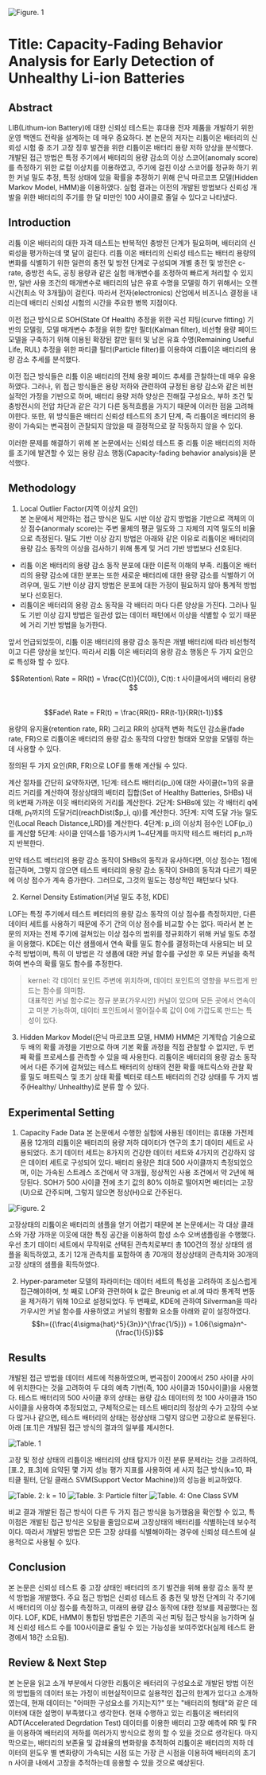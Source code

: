 ![Figure. 1](./img/01_paper_title.png)
# Title: Capacity-Fading Behavior Analysis for Early Detection of Unhealthy Li-ion Batteries<br>

## Abstract
LIB(Lithum-ion Battery)에 대한 신뢰성 테스트는 휴대용 전자 제품을 개발하기 위한 운영 백엔드 전략을 설계하는 데 매우 중요하다.
본 논문의 저자는 리튬이온 배터리의 신뢰성 시험 중 조기 고장 징후 발견을 위한 리튬이온 배터리 용량 저하 양상을 분석했다.
개발된 접근 방법은 특정 주기에서 배터리의 용량 감소의 이상 스코어(anomaly score)를 측정하기 위한 로컬 이상치를 이용하였고, 주기에 걸친 이상 스코어를 정규화 하기 위한 커널 밀도 추정, 특정 상태에 있을 확률을 추정하기 위해 은닉 마르코프 모델(Hidden Markov Model, HMM)을 이용하였다.
실험 결과는 이전의 개발된 방법보다 신뢰성 개발을 위한 배터리의 주기를 한 달 미만인 100 사이클로 줄일 수 있다고 나타냈다.

## Introduction
리튬 이온 배터리의 대한 자격 테스트는 반복적인 충방전 단계가 필요하며, 배터리의 신뢰성을 평가하는데 몇 달이 걸린다. 리튬 이온 배터리의 신뢰성 테스트는 배터리 용량의 변화를 식별하기 위한 일련의 충전 및 방전 단계로 구성되며 개별 충전 및 방전은 c-rate, 충방전 속도, 공칭 용량과 같은  실험 매개변수를 조정하여 빠르게 처리할 수 있지만, 일반 사용 조건의 매개변수로 배터리의 남은 유효 수명을 모델링 하기 위해서는 오랜 시간(최소 약 3개월)이 걸린다.
따라서 전자(electronics) 산업에서 비즈니스 결정을 내리는데 배터리 신뢰성 시험의 시간을 주요한 병목 지점이다.

이전 접근 방식으로 SOH(State Of Health) 추정을 위한 곡선 피팅(curve fitting) 기반의 모델링, 모델 매개변수 추정을 위한 칼만 필터(Kalman filter), 비선형 용량 페이드 모델을 구축하기 위해 이용된 확장된 칼만 필터 및 남은 유효 수명(Remaining Useful Life, RUL) 추정을 위한 파티클 필터(Particle filter)를 이용하여 리튬이온 배터리의 용량 감소 추세를 분석했다.

이전 접근 방식들은 리튬 이온 배터리의 전체 용량 페이드 추세를 관찰하는데 매우 유용하였다. 그러나, 위 접근 방식들은 용량 저하와 관련하여 규정된 용량 감소와 같은 비현실적인 가정을 기반으로 하며, 배터리 용량 저하 양상은 전해질 구성요소, 부하 조건 및 충방전시의 전압 차단과 같은 각기 다른 동적흐름을 가지기 때문에 이러한 점을 고려해야한다. 또한, 위 방식들은 배터리 신뢰성 테스트의 초기 단계, 즉 리튬이온 배터리의 용량이 가속되는 변곡점이 관찰되지 않았을 때 결정적으로 잘 작동하지 않을 수 있다.

이러한 문제를 해결하기 위헤 본 논문에서는 신뢰성 테스트 중 리튬 이온 배터리의 저하를 조기에 발견할 수 있는 용량 감소 행동(Capacity-fading behavior analysis)을 분석했다.

## Methodology
1. Local Outlier Factor(지역 이상치 요인)<br>
본 논문에서 제안하는 접근 방식은 밀도 시반 이상 감지 방법을 기반으로 객체의 이상 점수(anormaly score)는 주변 물체의 평균 밀도와 그 자체의 지역 밀도의 비율으로 측정된다.
밀도 기반 이상 감지 방법은 아래와 같은 이유로 리튬이온 배터리의 용량 감소 동작의 이상을 검사하기 위해 통계 및 거리 기반 방법보다 선호된다. 
* 리튬 이온 배터리의 용량 감소 동작 분포에 대한 이론적 이해의 부족.
리튬이온 배터리의 용량 감소에 대한 분포는 또한 새로운 배터리에 대한 용량 감소를 식별하기 어려우며, 밀도 기반 이상 감지 방법은 분포에 대한 가정이 필요하지 않아 통계적 방법보다 선호된다.
* 리튬이온 배터리의 용량 감소 동작을 각 배터리 마다 다른 양상을 가진다.
그러나 밀도 기반 이상 감지 방법은 일관성 없는 데이터 패턴에서 이상을 식별할 수 있기 때문에 거리 기반 방법을 능가한다.

앞서 언급되었듯이, 리튬 이온 배터리의 용량 감소 동작은 개별 배터리에 따라 비선형적이고 다른 양상을 보인다. 따라서 리튬 이온 배터리의 용량 감소 행동은 두 가지 요인으로 특성화 할 수 있다.

$$Retention\ Rate = RR(t) = \frac{C(t)}{C(0)},  C(t): t 사이클에서의 배터리 용량$$<br>
$$Fade\ Rate = FR(t) = \frac{RR(t)- RR(t-1)}{RR(t-1)}$$

용량의 유지율(retention rate, RR) 그리고 RR의 상대적 변화 척도인 감소율(fade rate, FR)으로 리튬이온 배터리의 용량 감소 동작의 다양한 형태와 모양을 모델링 하는 데 사용할 수 있다.

정의된 두 가지 요인(RR, FR)으로 LOF를 통해 계산될 수 있다.

계산 절차를 간단히 요약하자면,
1단계: 테스트 배터리(p_i)에 대한 사이클(t=1)의 유클리드 거리를 계산하여 정상상태의 배터리 집합(Set of Healthy Batteries, SHBs) 내의 k번째 가까운 이웃 배터리와의 거리를 계산한다.
2단계: SHBs에 있는 각 배터리 q에 대해, $p_1$까지의 도달거리(reachDist($p_i, q))를 계산한다.
3단계: 지역 도달 가능 밀도인(Local Reach Distance,LRD)를 계산한다.
4단계: p_i의 이상치 점수인 LOF(p_i)를 계산함
5단계: 사이클 인덱스를 1증가시켜 1~4단계를 마지막 테스트 배터리 p_n까지 반복한다.

만약 테스트 베터리의 용량 감소 동작이 SHBs의 동작과 유사하다면, 이상 점수는 1점에 접근하며, 그렇지 않으면 테스트 배터리의 용량 감소 동작이 SHB의 동작과 다르기 때문에 이상 점수가 계속 증가한다. 그러므로, 그것의 밀도는 정상적인 패턴보다 낮다.

2. Kernel Density Estimation(커널 밀도 추정, KDE)<br>

LOF는 특정 주기에서 테스트 베터리의 용량 감소 동작의 이상 점수를 측정하지만, 다른 데이터 세트를 사용하기 때문에 주기 간의 이상 점수를 비교할 수는 없다. 따라서 본 논문의 저자는 전체 주기에 걸쳐있는 이상 점수의 범위를 정규회하기 위해 커널 밀도 추정을 이용했다.
KDE는 이산 샘플에서 연속 확률 밀도 함수를 결정하는데 사용되는 비 모수적 방법이며, 특히 이 방법은 각 생픔에 대한 커널 함수를 구성한 후 모든 커널을 축적하여 변수의 확률 밀도 함수를 추정한다.

>kernel: 각 데이터 포인트 주변에 위치하며, 데이터 포인트의 영향을 부드럽게 만드는 함수를 의미함.<br>대표적인 커널 함수로는 정규 분포(가우시안) 커널이 있으며 모든 곳에서 연속이고 미분 가능하여, 데이터 포인트에서 멀어질수록 값이 0에 가깝도록 만드는 특성이 있다.

3. Hidden Markov Model(은닉 마르코프 모델, HMM)
HMM은 기계학습 기술으로 두 배의 확률 과정을 기반으로 하며 기본 확률 과정을 직접 관찰할 수 없지만, 두 번째 확률 프로세스를 관측할 수 있을 때 사용한다. 리튬이온 배터리의 용량 감소 동작에서 다른 주기에 걸쳐있는 테스트 배터리의 상태의 전환 확률 매트릭스와 관찰 확률 밀도 매트릭스 및 초기 상태 확률 벡터로 테스트 배터리의 건강 상태를 두 가지 범주(Healthy/ Unhealthy)로 분류 할 수 있다.

## Experimental Setting
1. Capacity Fade Data
본 논문에서 수행한 실험에 사용된 데이터는 휴대용 가전제품용 12개의 리튬이온 배터리의 용량 저하 데이터가 연구의 초기 데이터 세트로 사용되었다.
초기 데이터 세트는 8가지의 건강한 데이터 세트와 4가지의 건강하지 않은 데이터 세트로 구성되어 있다. 배터리 용량은 최대 500 사이클까지 측정되었으며, 이는 가속된 스트레스 조건에서 약 3개월, 정상적인 사용 조건에서 약 2년에 해당된다. SOH가 500 사이클 전에 초기 값의 80% 이하로 떨어지면 배터리는 고장(U)으로 간주되며, 그렇지 않으면 정상(H)으로 간주된다.

![Figure. 2](./img/01_soh_figure.png)

고장상태의 리튬이온 배터리의 샘플을 얻기 어렵기 때문에 본 논문에서는 각 대상 클래스와 가장 가까운 이웃에 대한 특징 공간을 이용하여 합성 소수 오버샘플링을 수행했다. 우선 초기 데이터 세트에서 무작위로 선택된 관측치로부터 총 100건의 정상 상태의 샘플을 획득하였고, 초기 12개 관측치를 포함하여 총 70개의 정상상태의 관측치와 30개의 고장 상태의 샘플을 획득하였다.

2. Hyper-parameter
모델의 파라미터는 데이터 세트의 특성을 고려하여 조심스럽게 접근해야하며, 첫 째로 LOF와 관련하여 k 값은 Breunig et al.에 따라 통계적 변동을 제거하기 위해 10으로 설정되었다.
두 번째로, KDE에 관하여 Silverman을 따라 가우시안 커널 함수를 사용하였고 커널의 평활화 요소들 아래와 같이 설정하였다.
$$h=({\frac{4\sigma{hat}^5}{3n}}^{\frac{1/5}}) = 1.06{\sigma}n^-(\frac{1}{5})$$

##  Results
개발된 접근 방법을 데이터 세트에 적용하였으며, 변곡점이 200에서 250 사이클 사이에 위치한다는 것을 고려하여 두 대의 예측 기번(즉, 100 사이클과 150사이클)을 사용했다.
테스트 배터리의 500 사이클 후의 상태는 용량 감소 데이터의 첫 100 사이클과 150 사이클을 사용하여 추정되었고, 구체적으로는 테스트 배터리의 정상의 수가 고장의 수보다 많거나 같으면, 테스트 배터리의 상태는 정상상태 그렇지 않으면 고장으로 분류된다. 아래 [표.1]은 개발된 접근 방식의 결과의 일부를 제시한다.

![Table. 1](./img/01_test_result.png)

고장 및 정상 상태의 리튬이온 배터리의 상태 탐지가 이진 분류 문제라는 것을 고려하여, [표.2, 표.3]에 요약된 몇 가지 성능 평가 지표를 사용하여 세 사지 접근 방식(k=10, 파티클 필터, 단일 클래스 SVM(Support Vector Machine))의 성능을 비교하였다.

![Table. 2: k = 10](./img/01_table_02.png)
![Table. 3: Particle filter](./img/01_table_03.png)
![Table. 4: One Class SVM](./img/01_table_04.png)

비교 결과 개발된 접근 방식이 다른 두 가지 접근 방식을 능가했음을 확인할 수 있고, 특이점은 개발된 접근 방식은 오탐을 줄임으로써 고장상태의 배터리를 식별하는데 보수적이다.
따라서 개발된 방법은 모든 고장 상태를 식별해야하는 경우에 신뢰성 테스트에 실용적으로 사용될 수 있다.

## Conclusion
본 논문은 신뢰성 테스트 중 고장 상태인 배터리의 조기 발견을 위해 용량 감소 동작 분석 방법을 개발했다. 주요 접근 방법은 신뢰성 테스트 중 충전 및 방전 단계의 각 주기에서 배터리의 이상 점수를 측정하고, 미래의 용량 감소 동작에 대한 정보를 제공했다는 점이다.
LOF, KDE, HMM이 통합된 방법론은 기존의 곡선 피팅 접근 방식을 능가하며 실제 신뢰성 테스트 수를 100사이클로 줄일 수 있는 가능성을 보여주었다(실제 테스트 환경에서 18간 소요됨).

## Review & Next Step
본 논문을 읽고 소개 부분에서 다양한 리튬이온 배터리의 구성요소로 개발된 방법 이전의 방법들의 데이터 또는 가정이 비현실적이므로 실용적인 접근의 한계가 있다고 소개하였는데, 현재 데이터는 "어떠한 구성요소를 가지는지?" 또는 "배터리의 형태"와 같은 데이터에 대한 설명이 부족했다고 생각한다.
현재 수행하고 있는 리튬이온 배터리의 ADT(Accelerated Degrdation Test) 데이터를 이용한 배터리 고장 예측에 RR 및 FR을 이용하여 배터리의 저하를 여러가지 방식으로 정의 할 수 있을 것으로 생각된다.
마지막으로는, 배터리의 보존율 및 감쇄율의 변화량을 추적하여 리튬이온 배터리의 저하 데이터의 윈도우 별 변화량이 가속되는 시점 또는 가장 큰 시점을 이용하여 배터리의 초기 n 사이클 내에서 고장을 추적하는데 응용할 수 있을 것으로 예상된다.

